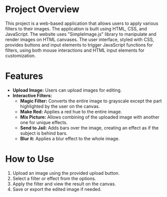 # Project Overview
This project is a web-based application that allows users to apply various filters to their images. The application is built using HTML, CSS, and JavaScript.
The website uses "SimpleImage.js" library to manipulate and render images on HTML canvases. The user interface, styled with CSS, provides buttons and input elements to trigger JavaScript functions for filters, using both mouse interactions and HTML input elements for customization.

# Features
- **Upload Image:** Users can upload images for editing.
- **Interactive Filters:**
    - **Magic Filter:** Converts the entire image to grayscale except the part highlighted by the user on the canvas.
    - **Make Red:** Applies a red hue to the entire image.
    - **Mix Picture:** Allows combining of the uploaded image with another one for unique effects.
    - **Send to Jail:** Adds bars over the image, creating an effect as if the subject is behind bars.
    - **Blur it:** Applies a blur effect to the whole image.

# How to Use
1. Upload an image using the provided upload button.
2. Select a filter or effect from the options.
3. Apply the filter and view the result on the canvas.
4. Save or export the edited image if needed.
